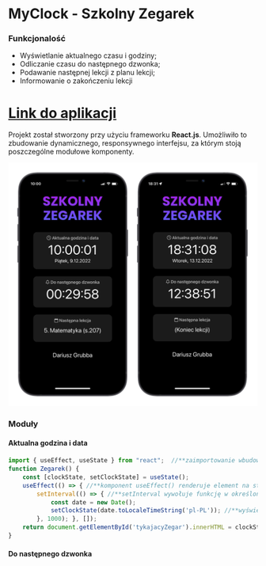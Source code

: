 # MyClock - Szkolny Zegarek

### Funkcjonalość 

- Wyświetlanie aktualnego czasu i godziny;
- Odliczanie czasu do następnego dzwonka;
- Podawanie następnej lekcji z planu lekcji;
- Informowanie o zakończeniu lekcji

# [Link do aplikacji](https://myclock-three.vercel.app/ "Link do aplikacji")
<!-- ![szkolny_zegarek](https://github.com/dariusz-grubba/myclock/blob/013b001a82cd7769e8d32d76f96e154b90ea2de4/public/logo.png) -->

Projekt został stworzony przy użyciu frameworku **React.js**. Umożliwiło to zbudowanie dynamicznego, responsywnego interfejsu, za którym stoją poszczególne modułowe komponenty.

![zdjecia](https://github.com/dariusz-grubba/myclock/blob/4e725a158b446462f530cf6842cecdeacf2b74e2/public/phones.png)

### Moduły

#### Aktualna godzina i data

```javascript
import { useEffect, useState } from "react";  //**zaimportowanie wbudowanych w Reacts.js bibliotek**
function Zegarek() {
    const [clockState, setClockState] = useState();
    useEffect(() => { //**komponent useEffect() renderuje element na stronie**
        setInterval(() => { //**setInterval wywołuje funkcję w określonych, regularnych odstępach czasowych**
            const date = new Date();
            setClockState(date.toLocaleTimeString('pl-PL')); //**wyświetlenie zegarka w formacie 24 godzinnym**
        }, 1000); }, []);
    return document.getElementById('tykajacyZegar').innerHTML = clockState //**przekazanie rezultatu funkcji do diva**
}
```
#### Do następnego dzwonka